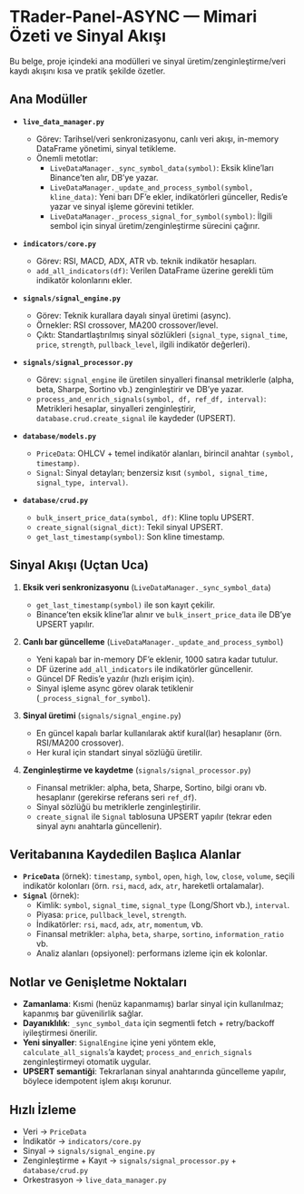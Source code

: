 # TRader-Panel-ASYNC — Mimari Özeti ve Sinyal Akışı

Bu belge, proje içindeki ana modülleri ve sinyal üretim/zenginleştirme/veri kaydı akışını kısa ve pratik şekilde özetler.

## Ana Modüller

- **`live_data_manager.py`**
  - Görev: Tarihsel/veri senkronizasyonu, canlı veri akışı, in-memory DataFrame yönetimi, sinyal tetikleme.
  - Önemli metotlar:
    - `LiveDataManager._sync_symbol_data(symbol)`: Eksik kline’ları Binance’ten alır, DB’ye yazar.
    - `LiveDataManager._update_and_process_symbol(symbol, kline_data)`: Yeni barı DF’e ekler, indikatörleri günceller, Redis’e yazar ve sinyal işleme görevini tetikler.
    - `LiveDataManager._process_signal_for_symbol(symbol)`: İlgili sembol için sinyal üretim/zenginleştirme sürecini çağırır.

- **`indicators/core.py`**
  - Görev: RSI, MACD, ADX, ATR vb. teknik indikatör hesapları.
  - `add_all_indicators(df)`: Verilen DataFrame üzerine gerekli tüm indikatör kolonlarını ekler.

- **`signals/signal_engine.py`**
  - Görev: Teknik kurallara dayalı sinyal üretimi (async).
  - Örnekler: RSI crossover, MA200 crossover/level.
  - Çıktı: Standartlaştırılmış sinyal sözlükleri (`signal_type`, `signal_time`, `price`, `strength`, `pullback_level`, ilgili indikatör değerleri).

- **`signals/signal_processor.py`**
  - Görev: `signal_engine` ile üretilen sinyalleri finansal metriklerle (alpha, beta, Sharpe, Sortino vb.) zenginleştirir ve DB’ye yazar.
  - `process_and_enrich_signals(symbol, df, ref_df, interval)`: Metrikleri hesaplar, sinyalleri zenginleştirir, `database.crud.create_signal` ile kaydeder (UPSERT).

- **`database/models.py`**
  - `PriceData`: OHLCV + temel indikatör alanları, birincil anahtar `(symbol, timestamp)`.
  - `Signal`: Sinyal detayları; benzersiz kısıt `(symbol, signal_time, signal_type, interval)`.

- **`database/crud.py`**
  - `bulk_insert_price_data(symbol, df)`: Kline toplu UPSERT.
  - `create_signal(signal_dict)`: Tekil sinyal UPSERT.
  - `get_last_timestamp(symbol)`: Son kline timestamp.

## Sinyal Akışı (Uçtan Uca)

1. **Eksik veri senkronizasyonu** (`LiveDataManager._sync_symbol_data`)
   - `get_last_timestamp(symbol)` ile son kayıt çekilir.
   - Binance’ten eksik kline’lar alınır ve `bulk_insert_price_data` ile DB’ye UPSERT yapılır.

2. **Canlı bar güncelleme** (`LiveDataManager._update_and_process_symbol`)
   - Yeni kapalı bar in-memory DF’e eklenir, 1000 satıra kadar tutulur.
   - DF üzerine `add_all_indicators` ile indikatörler güncellenir.
   - Güncel DF Redis’e yazılır (hızlı erişim için).
   - Sinyal işleme async görev olarak tetiklenir (`_process_signal_for_symbol`).

3. **Sinyal üretimi** (`signals/signal_engine.py`)
   - En güncel kapalı barlar kullanılarak aktif kural(lar) hesaplanır (örn. RSI/MA200 crossover).
   - Her kural için standart sinyal sözlüğü üretilir.

4. **Zenginleştirme ve kaydetme** (`signals/signal_processor.py`)
   - Finansal metrikler: alpha, beta, Sharpe, Sortino, bilgi oranı vb. hesaplanır (gerekirse referans seri `ref_df`).
   - Sinyal sözlüğü bu metriklerle zenginleştirilir.
   - `create_signal` ile `Signal` tablosuna UPSERT yapılır (tekrar eden sinyal aynı anahtarla güncellenir).

## Veritabanına Kaydedilen Başlıca Alanlar

- **`PriceData`** (örnek): `timestamp`, `symbol`, `open`, `high`, `low`, `close`, `volume`, seçili indikatör kolonları (örn. `rsi`, `macd`, `adx`, `atr`, hareketli ortalamalar).
- **`Signal`** (örnek):
  - Kimlik: `symbol`, `signal_time`, `signal_type` (Long/Short vb.), `interval`.
  - Piyasa: `price`, `pullback_level`, `strength`.
  - İndikatörler: `rsi`, `macd`, `adx`, `atr`, `momentum`, vb.
  - Finansal metrikler: `alpha`, `beta`, `sharpe`, `sortino`, `information_ratio` vb.
  - Analiz alanları (opsiyonel): performans izleme için ek kolonlar.

## Notlar ve Genişletme Noktaları

- **Zamanlama**: Kısmi (henüz kapanmamış) barlar sinyal için kullanılmaz; kapanmış bar güvenilirlik sağlar.
- **Dayanıklılık**: `_sync_symbol_data` için segmentli fetch + retry/backoff iyileştirmesi önerilir.
- **Yeni sinyaller**: `SignalEngine` içine yeni yöntem ekle, `calculate_all_signals`’a kaydet; `process_and_enrich_signals` zenginleştirmeyi otomatik uygular.
- **UPSERT semantiği**: Tekrarlanan sinyal anahtarında güncelleme yapılır, böylece idempotent işlem akışı korunur.

## Hızlı İzleme

- Veri -> `PriceData`
- İndikatör -> `indicators/core.py`
- Sinyal -> `signals/signal_engine.py`
- Zenginleştirme + Kayıt -> `signals/signal_processor.py` + `database/crud.py`
- Orkestrasyon -> `live_data_manager.py`
